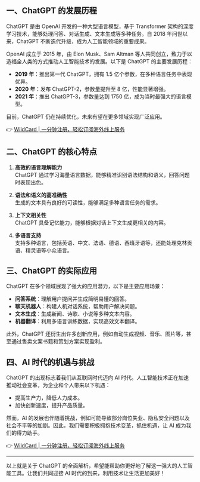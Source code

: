 ## 一、ChatGPT 的发展历程

ChatGPT 是由 OpenAI 开发的一种大型语言模型，基于 Transformer 架构的深度学习技术，能够处理问答、对话生成、文本生成等多种任务。自 2018 年问世以来，ChatGPT 不断迭代升级，成为人工智能领域的重要成果。

OpenAI 成立于 2015 年，由 Elon Musk、Sam Altman 等人共同创立，致力于以造福全人类的方式推动人工智能技术的发展。以下是 ChatGPT 的主要发展历程：

- **2019 年**：推出第一代 ChatGPT，拥有 1.5 亿个参数，在多种语言任务中表现优异。
- **2020 年**：发布 ChatGPT-2，参数量提升至 8 亿，性能显著增强。
- **2021 年**：推出 ChatGPT-3，参数量达到 1750 亿，成为当时最强大的语言模型。

目前，ChatGPT 仍在持续优化，未来有望在更多领域实现广泛应用。

👉 [WildCard | 一分钟注册，轻松订阅海外线上服务](https://bit.ly/bewildcard)

## 二、ChatGPT 的核心特点

1. **高效的语言理解能力**  
   ChatGPT 通过学习海量语言数据，能够精准识别语法结构和语义，回答问题时表现出色。

2. **语法和语义的高准确性**  
   生成的文本具有良好的可读性，能够满足多种语言任务的需求。

3. **上下文相关性**  
   ChatGPT 具备记忆能力，能够根据对话上下文生成更相关的内容。

4. **多语言支持**  
   支持多种语言，包括英语、中文、法语、德语、西班牙语等，还能处理克林贡语、精灵语等小众语言。

## 三、ChatGPT 的实际应用

ChatGPT 在多个领域展现了强大的应用潜力，以下是主要应用场景：

- **问答系统**：理解用户提问并生成简明易懂的回答。
- **聊天机器人**：构建人机对话系统，帮助用户解决问题。
- **文本生成**：生成新闻、诗歌、小说等多种文本内容。
- **机器翻译**：利用多语言训练数据，实现高效文本翻译。

此外，ChatGPT 还衍生出许多创新应用，例如自动生成视频、音乐、图片等，甚至通过售卖文案书籍和策划方案实现盈利。

## 四、AI 时代的机遇与挑战

ChatGPT 的出现标志着我们从互联网时代迈向 AI 时代。人工智能技术正在加速推动社会变革，为企业和个人带来以下机遇：

- 提高生产力，降低人力成本。
- 加快创新速度，提升产品质量。

然而，AI 的发展也伴随着挑战，例如可能导致部分岗位失业、隐私安全问题以及社会不平等的加剧。因此，我们需要积极拥抱技术变革，抓住机遇，让 AI 成为我们的得力助手。

👉 [WildCard | 一分钟注册，轻松订阅海外线上服务](https://bit.ly/bewildcard)

---

以上就是关于 ChatGPT 的全面解析，希望能帮助你更好地了解这一强大的人工智能工具。让我们共同迎接 AI 时代的到来，利用技术让生活更加美好！